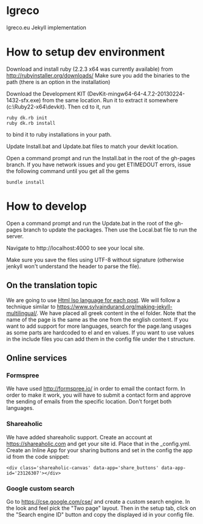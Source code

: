 # lgreco
lgreco.eu Jekyll implementation

# How to setup dev environment

Download and install ruby (2.2.3 x64 was currently available) from http://rubyinstaller.org/downloads/
Make sure you add the binaries to the path (there is an option in the installation)

Download the Development KIT (DevKit-mingw64-64-4.7.2-20130224-1432-sfx.exe) from the same location.
Run it to extract it somewhere (c:\Ruby22-x64\devkit\). 
Then cd to it, run 
```
ruby dk.rb init 
ruby dk.rb install
```
to bind it to ruby installations in your path.

Update Install.bat and Update.bat files to match your devkit location.

Open a command prompt and run the Install.bat in the root of the gh-pages branch. If you have network issues and you get ETIMEDOUT errors, issue the following command until you get all the gems
```
bundle install
```

# How to develop

Open a command prompt and run the Update.bat in the root of the gh-pages branch to update the packages.
Then use the Local.bat file to run the server.

Navigate to http://localhost:4000 to see your local site. 

Make sure you save the files using UTF-8 without signature (otherwise jenkyll won't understand the header to parse the file).

## On the translation topic

We are going to use [Html Iso language for each post](http://www.w3schools.com/tags/ref_language_codes.asp).
We will follow a technique similar to https://www.sylvaindurand.org/making-jekyll-multilingual/.
We have placed all greek content in the el folder. Note that the name of the page is the same as the one from the english content.
If you want to add support for more languages, search for the page.lang usages as some parts are hardcoded to el and en values.
If you want to use values in the include files you can add them in the config file under the t structure.

## Online services

### Formspree

We have used http://formspree.io/ in order to email the contact form. In order to make it work, you will have to submit a contact form and approve the sending of emails from the specific location. Don't forget both languages.

### Shareaholic

We have added shareaholic support. Create an account at https://shareaholic.com and get your site id. Place that in the _config.yml. Create an Inline App for your sharing buttons and set in the config the app id from the code snippet:
```
<div class='shareaholic-canvas' data-app='share_buttons' data-app-id='23126307'></div>
```

### Google custom search

Go to https://cse.google.com/cse/ and create a custom search engine. In the look and feel pick the "Two page" layout. Then in the setup tab, click on the "Search engine ID" button and copy the displayed id in your config file.